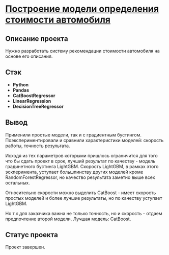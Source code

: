 # <a href='https://github.com/DmitryTatarintsev/My_repository/blob/main/1/1.ipynb'>Построение модели определения стоимости автомобиля</a>
## Описание проекта
Нужно разработать систему рекомендации стоимости автомобиля на основе его описания.
## Стэк
- **Python**
- **Pandas**
- **CatBoostRegressor**
- **LinearRegression**
- **DecisionTreeRegressor**

## Вывод
Применили простые модели, так и с градиентным бустингом. Поэкспериментировали и сравнили характеристики моделей: скорость работы, точность результата.

Исходя из тех параметров которыми пришлось ограничится для того что бы сдать проект в срок, лучший результат по качеству - модель градинетного бустинга LightGBM. Скорость LightGBM, в рамках этого эскперимента, уступает большпинству других моделей кроме RandomForestRegressor, но качество результата заметно выше всех остальных.

Относительно скорости можно выделить CatBoost - имеет скорость простых моделей и более лучшие результаты, но по качеству уступает LightGBM.

Но т.к для заказчика важна не только точность, но и скорость - отдаем предпочтение второй модели. Лучшая модель: CatBoost.

## Статус проекта
Проект завершен.
